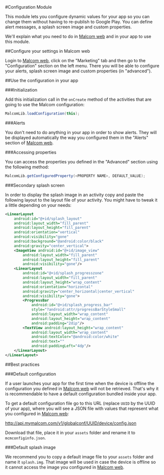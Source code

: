 #Configuration Module

This module lets you configure dynamic values for your app so you can change
them without having to re-publish to Google Play. You can define alert messages,
a splash screen image and custom properties.

We'll explain what you need to do in [Malcom web](http://malcom.mymalcom.com)
and in your app to use this module.

##Configure your settings in Malcom web

Login to [Malcom web](http://malcom.mymalcom.com), click on the "Marketing" tab
and then go to the "Configuration" section on the left menu.
There you will be able to configure your alerts, splash screen image
and custom properties (in "advanced").

##Use the configuration in your app

###Initialization

Add this initialization call in the `onCreate` method of the activities that
are going to use the Malcom configuration:

```java
MalcomLib.loadConfiguration(this);
```

###Alerts

You don't need to do anything in your app in order to show alerts. They will be displayed automatically
the way you configured them in the "Alerts" section of [Malcom web](http://malcom.mymalcom.com).

###Accessing properties

You can access the properties you defined in the "Advanced" section using
the following method:

```java
MalcomLib.getConfiguredProperty(<PROPERTY NAME>, DEFAULT_VALUE);
```

###Secondary splash screen

In order to display the splash image in an activity copy and paste the following layout to the layout file of your activity. You might have to tweak it a little depending on your needs:

```xml
<LinearLayout
    android:id="@+id/splash_layout"
    android:layout_width="fill_parent"
    android:layout_height="fill_parent"
    android:orientation="vertical"
    android:visibility="gone"
    android:background="@android:color/black"
    android:gravity="center_vertical">
    <ImageView android:id="@+id/image_view"
        android:layout_width="fill_parent"
        android:layout_height="fill_parent"
        android:visibility="gone"/>
    <LinearLayout
        android:id="@+id/splash_progresszone"
        android:layout_width="fill_parent"
        android:layout_height="wrap_content"
        android:orientation="horizontal"
        android:gravity="center_horizontal|center_vertical"
        android:visibility="gone">
        <ProgressBar
            android:id="@+id/splash_progress_bar"
            style="?android:attr/progressBarStyleSmall"
            android:layout_width="wrap_content"
            android:layout_height="wrap_content"
            android:padding="2dip"/>
        <TextView android:layout_height="wrap_content"
            android:layout_width="wrap_content"
            android:textColor="@android:color/white"
            android:text=""
            android:paddingLeft="4dp"/>
    </LinearLayout>
</LinearLayout>
```

##Best practices

###Default configuration

If a user launches your app for the first time when the device is offline the configuration you defined in [Malcom web](http://malcom.mymalcom.com) will not be retrieved. That's why it is recommendable to have a default configuration bundled inside your app.

To get a default configuration file go to this URL (replace `UUID` by the UUID
of your app), where you will see a JSON file with values that represent what you
configured in [Malcom web](http://malcom.mymalcom.com):

http://api.mymalcom.com/v1/globalconf/UUID/device/config.json

Download that file, place it in your `assets` folder and rename it to `mcmconfiginfo.json`.

###Default splash image

We recommend you to copy a default image file to your `assets` folder and
name it `splash.img`. That image will be used in case the device is offline
so it cannot access the image you configured in
[Malcom web](http://malcom.mymalcom.com).
